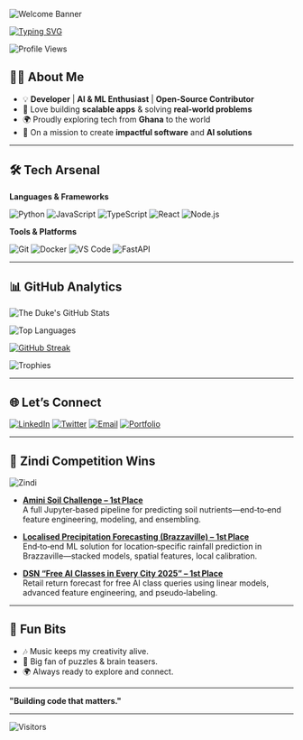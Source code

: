 ![Welcome Banner](https://capsule-render.vercel.app/api?type=waving\&color=0:6a11cb,100:2575fc\&height=200\&section=header\&text=Hey!%20I'm%20CodeJoe!\&fontSize=40\&fontAlignY=35\&desc=Developer%20|%20AI%20Enthusiast%20|%20Problem%20Solver\&descSize=20\&descAlignY=55)

[![Typing SVG](https://readme-typing-svg.demolab.com?font=Poppins&weight=300&size=30&duration=2500&pause=800&color=00C9FF&left=true&vCenter=true&width=700&lines=👨‍💻+Developer;🤖+Machine+Learning+Engineer;🏆+1st+Place+Zindi+Competition+Winner;🌍+Open+Source+Contributor)](https://git.io/typing-svg)


![Profile Views](https://komarev.com/ghpvc/?username=codejoetheduke&color=blueviolet&style=for-the-badge)



## 👨‍💻 About Me

* 💡 **Developer** | **AI & ML Enthusiast** | **Open-Source Contributor**
* 🚀 Love building **scalable apps** & solving **real-world problems**
* 🌍 Proudly exploring tech from **Ghana** to the world
* 🎯 On a mission to create **impactful software** and **AI solutions**

---

## 🛠️ Tech Arsenal

**Languages & Frameworks**

![Python](https://img.shields.io/badge/Python-3776AB?style=for-the-badge\&logo=python\&logoColor=white)
![JavaScript](https://img.shields.io/badge/JavaScript-F7B93E?style=for-the-badge\&logo=javascript\&logoColor=black)
![TypeScript](https://img.shields.io/badge/TypeScript-007ACC?style=for-the-badge\&logo=typescript\&logoColor=white)
![React](https://img.shields.io/badge/React-61DAFB?style=for-the-badge\&logo=react\&logoColor=black)
![Node.js](https://img.shields.io/badge/Node.js-339933?style=for-the-badge\&logo=node.js\&logoColor=white)

**Tools & Platforms**

![Git](https://img.shields.io/badge/Git-F05032?style=for-the-badge\&logo=git\&logoColor=white)
![Docker](https://img.shields.io/badge/Docker-2496ED?style=for-the-badge\&logo=docker\&logoColor=white)
![VS Code](https://img.shields.io/badge/VS%20Code-007ACC?style=for-the-badge\&logo=visual-studio-code\&logoColor=white)
![FastAPI](https://img.shields.io/badge/FastAPI-009688?style=for-the-badge\&logo=fastapi\&logoColor=white)

---

## 📊 GitHub Analytics

![The Duke's GitHub Stats](https://github-readme-stats.vercel.app/api?username=codejoetheduke\&show_icons=true\&theme=tokyonight)

![Top Languages](https://github-readme-stats.vercel.app/api/top-langs/?username=codejoetheduke\&layout=compact\&theme=tokyonight)

[![GitHub Streak](https://streak-stats.demolab.com?user=codejoetheduke\&theme=tokyonight\&hide_border=true)](https://git.io/streak-stats)

![Trophies](https://github-profile-trophy.vercel.app/?username=codejoetheduke\&theme=tokyonight\&row=1\&column=6)

---

## 🌐 Let’s Connect

[![LinkedIn](https://img.shields.io/badge/LinkedIn-0077B5?style=for-the-badge\&logo=linkedin\&logoColor=white)](https://linkedin.com/in/duke-kongo-556a4b238)
[![Twitter](https://img.shields.io/badge/Twitter-1DA1F2?style=for-the-badge\&logo=twitter\&logoColor=white)](https://X.com/CodeJoeTheDuke)
[![Email](https://img.shields.io/badge/Email-D14836?style=for-the-badge\&logo=gmail\&logoColor=white)](mailto:dukekongo16@gmail.com)
[![Portfolio](https://img.shields.io/badge/Portfolio-000?style=for-the-badge\&logo=firefox-browser\&logoColor=white)](https://thedukesportfolio.vercel.app)

---
## 🥇 Zindi Competition Wins

![Zindi](https://img.shields.io/badge/Zindi-1st%20Place%20Winner-orange?style=for-the-badge&logo=data:image/svg+xml;base64,PHN2Zy... ) 

* [**Amini Soil Challenge – 1st Place**](https://github.com/codejoetheduke/First-Place-Solution-Amini-Soil-Challenge)  
  A full Jupyter‐based pipeline for predicting soil nutrients—end‑to‑end feature engineering, modeling, and ensembling.

* [**Localised Precipitation Forecasting (Brazzaville) – 1st Place**](https://github.com/codejoetheduke/First-Place-Solution-Localised-Precipitation-Forecasting-in-Brazzaville-Using-AI)  
  End‑to‑end ML solution for location‐specific rainfall prediction in Brazzaville—stacked models, spatial features, local calibration.

* [**DSN “Free AI Classes in Every City 2025” – 1st Place**](https://github.com/codejoetheduke/First-Place-Solution-DSN-Free-AI-Classes)  
  Retail return forecast for free AI class queries using linear models, advanced feature engineering, and pseudo‑labeling.

---

## 🎸 Fun Bits

* 🎶 Music keeps my creativity alive.
* 🧩 Big fan of puzzles & brain teasers.
* 🌍 Always ready to explore and connect.

---

**"Building code that matters."**

---

![Visitors](https://api.visitorbadge.io/api/visitors?path=codejoetheduke&label=VISITORS&countColor=%23ba68c8)

